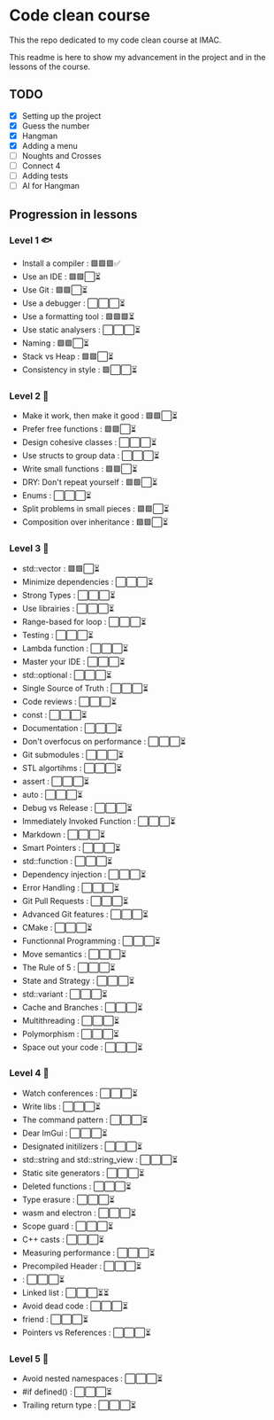 # Code clean course

This the repo dedicated to my code clean course at IMAC.

This readme is here to show my advancement in the project and in the lessons of the course. 

## TODO

- [x] Setting up the project
- [x] Guess the number
- [x] Hangman
- [x] Adding a menu
- [ ] Noughts and Crosses
- [ ] Connect 4
- [ ] Adding tests
- [ ] AI for Hangman 

## Progression in lessons

### Level 1 🐟 
- Install a compiler : 🟩🟩🟩✅
- Use an IDE : 🟩🟩⬜️⏳
- Use Git : 🟩🟩⬜️⏳
- Use a debugger : ⬜️⬜️⬜️⏳
- Use a formatting tool : 🟩🟩🟩⏳
- Use static analysers : ⬜️⬜️⬜️⏳
- Naming : 🟩🟩⬜️⏳
- Stack vs Heap : 🟩🟩⬜️⏳
- Consistency in style : 🟩⬜️⬜️⏳

### Level 2 🐬
- Make it work, then make it good : 🟩🟩⬜️⏳
- Prefer free functions : 🟩🟩⬜️⏳
- Design cohesive classes : ⬜⬜️⬜️⏳
- Use structs to group data : ⬜️⬜️⬜️⏳
- Write small functions : 🟩🟩⬜️⏳
- DRY: Don't repeat yourself : 🟩🟩⬜️⏳
- Enums : ⬜️⬜️⬜️⏳
- Split problems in small pieces : 🟩🟩⬜️⏳
- Composition over inheritance : 🟩🟩⬜️⏳

### Level 3 🐳 
- std::vector : 🟩🟩⬜️⏳
- Minimize dependencies : ⬜️⬜️⬜️⏳
- Strong Types : ⬜️⬜️⬜️⏳
- Use librairies : ⬜️⬜️⬜️⏳
- Range-based for loop : ⬜️⬜️⬜️⏳
- Testing : ⬜️⬜️⬜️⏳
- Lambda function : ⬜️⬜️⬜️⏳
- Master your IDE : ⬜️⬜️⬜️⏳
- std::optional : ⬜️⬜️⬜️⏳
- Single Source of Truth : ⬜️⬜️⬜️⏳
- Code reviews : ⬜️⬜️⬜️⏳
- const : ⬜️⬜️⬜️⏳
- Documentation : ⬜️⬜️⬜️⏳
- Don't overfocus on performance : ⬜️⬜️⬜️⏳
- Git submodules : ⬜️⬜️⬜️⏳
- STL algortihms : ⬜️⬜️⬜️⏳
- assert : ⬜️⬜️⬜️⏳
- auto : ⬜️⬜️⬜️⏳
- Debug vs Release : ⬜️⬜️⬜️⏳
- Immediately Invoked Function : ⬜️⬜️⬜️⏳
- Markdown : ⬜️⬜️⬜️⏳
- Smart Pointers : ⬜️⬜️⬜️⏳
- std::function : ⬜️⬜️⬜️⏳
- Dependency injection : ⬜️⬜️⬜️⏳
- Error Handling : ⬜️⬜️⬜️⏳
- Git Pull Requests : ⬜️⬜️⬜️⏳
- Advanced Git features : ⬜️⬜️⬜️⏳
- CMake : ⬜️⬜️⬜️⏳
- Functionnal Programming : ⬜️⬜️⬜️⏳
- Move semantics : ⬜️⬜️⬜️⏳
- The Rule of 5 : ⬜️⬜️⬜️⏳
- State and Strategy : ⬜️⬜️⬜️⏳
- std::variant : ⬜️⬜️⬜️⏳
- Cache and Branches : ⬜️⬜️⬜️⏳
- Multithreading : ⬜️⬜️⬜️⏳
- Polymorphism : ⬜️⬜️⬜️⏳
- Space out your code : ⬜️⬜️⬜️⏳

### Level 4 🐋 
- Watch conferences : ⬜️⬜️⬜️⏳
- Write libs : ⬜️⬜️⬜️⏳
- The command pattern : ⬜️⬜️⬜️⏳
- Dear ImGui : ⬜️⬜️⬜️⏳
- Designated initilizers : ⬜️⬜️⬜️⏳
- std::string and std::string_view : ⬜️⬜️⬜️⏳
- Static site generators : ⬜️⬜️⬜️⏳
- Deleted functions : ⬜️⬜️⬜️⏳
- Type erasure : ⬜️⬜️⬜️⏳
- wasm and electron : ⬜️⬜️⬜️⏳
- Scope guard : ⬜️⬜️⬜️⏳
- C++ casts : ⬜️⬜️⬜️⏳
- Measuring performance : ⬜️⬜️⬜️⏳
- Precompiled Header : ⬜️⬜️⬜️⏳
- <random> : ⬜️⬜️⬜️⏳
- Linked list : ⬜️⬜️⬜️⏳⏳
- Avoid dead code : ⬜️⬜️⬜️⏳
- friend : ⬜️⬜️⬜️⏳
- Pointers vs References : ⬜️⬜️⬜️⏳

### Level 5 🦈
- Avoid nested namespaces : ⬜️⬜️⬜️⏳
- #if defined() : ⬜️⬜️⬜️⏳
- Trailing return type : ⬜️⬜️⬜️⏳